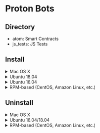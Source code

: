 # Proton Bots

## Directory
- atom: Smart Contracts
- js_tests: JS Tests

## Install
<details>
  <summary>Mac OS X</summary>
  <p>

    brew tap eosio/eosio
    brew tap eosio/eosio.cdt

    brew install eosio
    brew install eosio.cdt
  </p>
</details>

<details>
  <summary>Ubuntu 18.04</summary>
  <p>

    wget https://github.com/eosio/eos/releases/download/v2.0.7/eosio_2.0.7-1-ubuntu-18.04_amd64.deb
    sudo apt install ./eosio_2.0.7-1-ubuntu-18.04_amd64.deb

    wget https://github.com/eosio/eosio.cdt/releases/download/v1.7.0/eosio.cdt_1.7.0-1-ubuntu-18.04_amd64.deb
    sudo apt install ./eosio.cdt_1.7.0-1-ubuntu-18.04_amd64.deb
  </p>
</details>
<details>
  <summary>Ubuntu 16.04</summary>
  <p>

    wget https://github.com/eosio/eos/releases/download/v2.0.7/eosio_2.0.7-1-ubuntu-16.04_amd64.deb
    sudo apt install ./eosio_2.0.7-1-ubuntu-16.04_amd64.deb

    wget https://github.com/eosio/eosio.cdt/releases/download/v1.7.0/eosio.cdt_1.7.0-1-ubuntu-16.04_amd64.deb
    sudo apt install ./eosio.cdt_1.7.0-1-ubuntu-16.04_amd64.deb
  </p>
</details>

<details>
  <summary>RPM-based (CentOS, Amazon Linux, etc.)</summary>
  <p>

    wget https://github.com/eosio/eos/releases/download/v2.0.7/eosio-2.0.7-1.el7.x86_64.rpm
    sudo yum install ./eosio-2.0.7-1.el7.x86_64.rpm

    wget https://github.com/eosio/eosio.cdt/releases/download/v1.7.0/eosio.cdt-1.7.0-1.el7.x86_64.rpm
    sudo yum install ./eosio.cdt-1.7.0-1.el7.x86_64.rpm
  </p>
</details>


## Uninstall

<details>
  <summary>Mac OS X</summary>
  <p>

    brew remove eosio
    brew remove eosio.cdt
  </p>
</details>

<details>
  <summary>Ubuntu 16.04/18.04</summary>
  <p>

    sudo apt remove eosio
    sudo apt remove eosio.cdt
  </p>
</details>


<details>
  <summary>RPM-based (CentOS, Amazon Linux, etc.)</summary>
  <p>
  
    sudo yum remove eosio
    sudo yum remove eosio.cdt
  </p>
</details>
